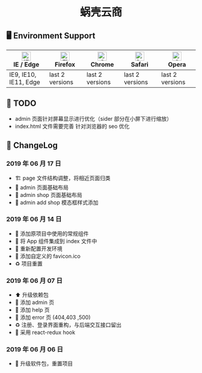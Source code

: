 # <p align="center">蜗壳云商</p>

## 🖥 Environment Support

| [<img src="https://raw.githubusercontent.com/alrra/browser-logos/master/src/edge/edge_48x48.png" alt="IE / Edge" width="24px" height="24px" />](http://godban.github.io/browsers-support-badges/)</br>IE / Edge | [<img src="https://raw.githubusercontent.com/alrra/browser-logos/master/src/firefox/firefox_48x48.png" alt="Firefox" width="24px" height="24px" />](http://godban.github.io/browsers-support-badges/)</br>Firefox | [<img src="https://raw.githubusercontent.com/alrra/browser-logos/master/src/chrome/chrome_48x48.png" alt="Chrome" width="24px" height="24px" />](http://godban.github.io/browsers-support-badges/)</br>Chrome | [<img src="https://raw.githubusercontent.com/alrra/browser-logos/master/src/safari/safari_48x48.png" alt="Safari" width="24px" height="24px" />](http://godban.github.io/browsers-support-badges/)</br>Safari | [<img src="https://raw.githubusercontent.com/alrra/browser-logos/master/src/opera/opera_48x48.png" alt="Opera" width="24px" height="24px" />](http://godban.github.io/browsers-support-badges/)</br>Opera |
| --------------------------------------------------------------------------------------------------------------------------------------------------------------------------------------------------------------- | ----------------------------------------------------------------------------------------------------------------------------------------------------------------------------------------------------------------- | ------------------------------------------------------------------------------------------------------------------------------------------------------------------------------------------------------------- | ------------------------------------------------------------------------------------------------------------------------------------------------------------------------------------------------------------- | --------------------------------------------------------------------------------------------------------------------------------------------------------------------------------------------------------- |
| IE9, IE10, IE11, Edge                                                                                                                                                                                           | last 2 versions                                                                                                                                                                                                   | last 2 versions                                                                                                                                                                                               | last 2 versions                                                                                                                                                                                               | last 2 versions                                                                                                                                                                                           |  |

## 🚧 TODO

- admin 页面针对屏幕显示进行优化（sider 部分在小屏下进行缩放）
- index.html 文件需要完善 针对浏览器的 seo 优化

## 📡 ChangeLog

### 2019 年 06 月 17 日

- 🏗 page 文件结构调整，将相近页面归类
- 🌟 admin 页面基础布局
- 🌟 admin shop 页面基础布局
- 🌟 admin add shop 模态框样式添加

### 2019 年 06 月 14 日

- 🌟 添加原项目中使用的常规组件
- 🌟 将 App 组件集成到 index 文件中
- 🌟 重新配置开发环境
- 💄 添加自定义的 favicon.ico
- ♻️ 项目重置

### 2019 年 06 月 07 日

- ⬆️ 升级依赖包
- 🌟 添加 admin 页
- 🌟 添加 help 页
- 🌟 添加 error 页 (404,403 ,500)
- ♻️ 注册、登录界面重构，与后端交互接口留出
- 🌟 采用 react-redux hook

### 2019 年 06 月 06 日

- 🌟 升级软件包，重置项目

